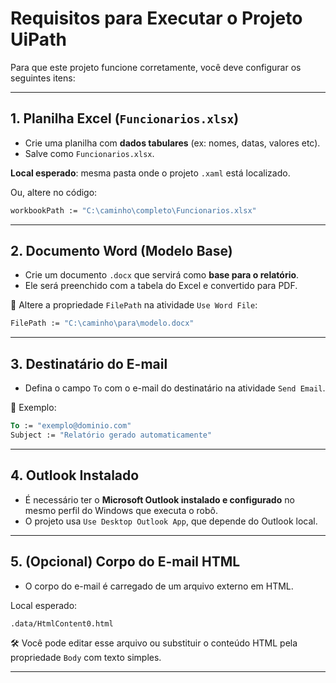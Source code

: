 
#  Requisitos para Executar o Projeto UiPath

Para que este projeto funcione corretamente, você deve configurar os seguintes itens:

---

## 1. Planilha Excel (`Funcionarios.xlsx`)

- Crie uma planilha com **dados tabulares** (ex: nomes, datas, valores etc).
- Salve como `Funcionarios.xlsx`.

 **Local esperado**: mesma pasta onde o projeto `.xaml` está localizado.

Ou, altere no código:
```vb
workbookPath := "C:\caminho\completo\Funcionarios.xlsx"
```

---

##  2. Documento Word (Modelo Base)

- Crie um documento `.docx` que servirá como **base para o relatório**.
- Ele será preenchido com a tabela do Excel e convertido para PDF.

📍 Altere a propriedade `FilePath` na atividade `Use Word File`:
```vb
FilePath := "C:\caminho\para\modelo.docx"
```

---

##  3. Destinatário do E-mail

- Defina o campo `To` com o e-mail do destinatário na atividade `Send Email`.

📍 Exemplo:
```vb
To := "exemplo@dominio.com"
Subject := "Relatório gerado automaticamente"
```

---

##  4. Outlook Instalado

- É necessário ter o **Microsoft Outlook instalado e configurado** no mesmo perfil do Windows que executa o robô.
- O projeto usa `Use Desktop Outlook App`, que depende do Outlook local.

---

##  5. (Opcional) Corpo do E-mail HTML

- O corpo do e-mail é carregado de um arquivo externo em HTML.

 Local esperado:
```
.data/HtmlContent0.html
```

🛠️ Você pode editar esse arquivo ou substituir o conteúdo HTML pela propriedade `Body` com texto simples.

---


